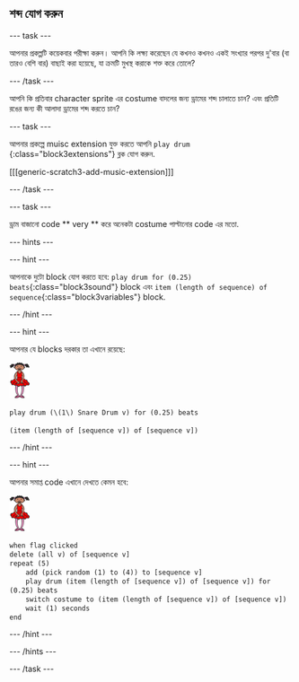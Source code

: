 ## শব্দ যোগ করুন

\--- task \---

আপনার প্রকল্পটি কয়েকবার পরীক্ষা করুন। আপনি কি লক্ষ্য করেছেন যে কখনও কখনও একই সংখ্যার পরপর দু'বার (বা তারও বেশি বার) বাছাই করা হয়েছে, যা ক্রমটি মুখস্থ করাকে শক্ত করে তোলে?

\--- /task \---

আপনি কি প্রতিবার character sprite এর costume বাদলের জন্য ড্রামের শব্দ চালাতে চান? এবং প্রতিটি রঙের জন্য কী আলাদা ড্রামের শব্দ করতে চান?

\--- task \---

আপনার প্রকল্পে muisc extension যুক্ত করতে আপনি ` play drum ` {:class="block3extensions"} ব্লক যোগ করুন.

[[[generic-scratch3-add-music-extension]]]

\--- /task \---

\--- task \---

ড্রাম বাজানো code ** very ** করে অনেকটা costume পাল্টানোর code এর মতো.

\--- hints \---

\--- hint \---

আপনাকে দুটো block যোগ করতে হবে: `play drum for (0.25) beats`{:class="block3sound"} block এবং `item (length of sequence) of sequence`{:class="block3variables"} block.

\--- /hint \---

\--- hint \---

আপনার যে blocks দরকার তা এখানে রয়েছে:

![ballerina](images/ballerina.png)

```blocks3
play drum (\(1\) Snare Drum v) for (0.25) beats

(item (length of [sequence v]) of [sequence v])
```

\--- /hint \---

\--- hint \---

আপনার সমাপ্ত code এখানে দেখতে কেমন হবে:

![ballerina](images/ballerina.png)

```blocks3
when flag clicked
delete (all v) of [sequence v]
repeat (5)
    add (pick random (1) to (4)) to [sequence v]
    play drum (item (length of [sequence v]) of [sequence v]) for (0.25) beats
    switch costume to (item (length of [sequence v]) of [sequence v])
    wait (1) seconds
end
```

\--- /hint \---

\--- /hints \---

\--- /task \---